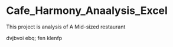 # Cafe_Harmony_Anaalysis_Excel
This project is analysis of A Mid-sized restaurant


dvjbvoi ebq; fen klenfp 
